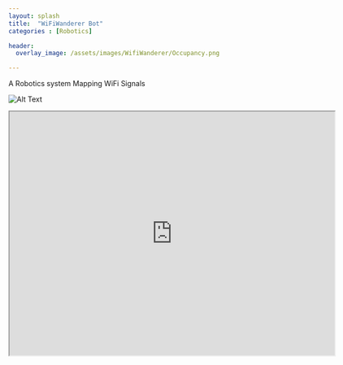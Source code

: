 ```yaml
---
layout: splash
title:  "WiFiWanderer Bot"
categories : [Robotics]

header: 
  overlay_image: /assets/images/WifiWanderer/Occupancy.png

---
```


A Robotics system Mapping WiFi Signals

![Alt Text](https://media.giphy.com/media/JIX9t2j0ZTN9S/giphy.gif)


<iframe src="https://drive.google.com/file/d/1hWvVyOnLW8_RWtUT9GdSk6FK0VngonFO/view?usp=sharing" width="640" height="480"></iframe>
